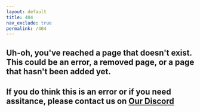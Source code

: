 ```yaml
---
layout: default
title: 404
nav_exclude: true
permalink: /404
---
```


## Uh-oh, you've reached a page that doesn't exist. This could be an error, a removed page, or a page that hasn't been added yet.

## If you do think this is an error or if you need assitance, please contact us on [Our Discord](https://apexnode.host/discord)